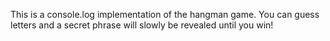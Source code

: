 This is a console.log implementation of the hangman game. You can guess letters and a 
secret phrase will slowly be revealed until you win!